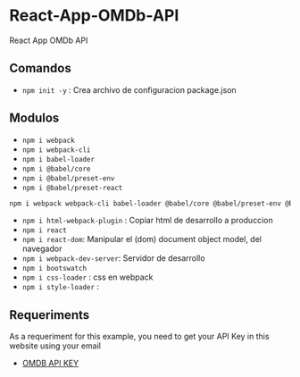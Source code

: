 # React-App-OMDb-API
React App OMDb API

## Comandos
- `npm init -y` : Crea archivo de configuracion package.json
## Modulos
- `npm i webpack`
- `npm i webpack-cli`
- `npm i babel-loader`
- `npm i @babel/core`
- `npm i @babel/preset-env`
- `npm i @babel/preset-react`
```bash
npm i webpack webpack-cli babel-loader @babel/core @babel/preset-env @babel/preset-react
```
- `npm i html-webpack-plugin` : Copiar html de desarrollo a produccion
- `npm i react`
- `npm i react-dom`: Manipular el (dom) document object model, del navegador 
- `npm i webpack-dev-server`: Servidor de desarrollo
- `npm i bootswatch`
- `npm i css-loader` : css en webpack
- `npm i style-loader` : 

## Requeriments
As a requeriment for this example, you need to get your API Key in this website using your email
* [OMDB API KEY](http://www.omdbapi.com/)